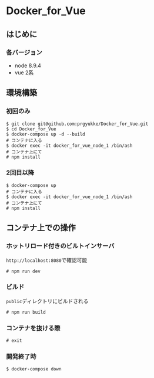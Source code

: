 # Docker_for_Vue

## はじめに
### 各バージョン
- node 8.9.4
- vue 2系

## 環境構築
### 初回のみ
```
$ git clone git@github.com:prgyukke/Docker_for_Vue.git
$ cd Docker_for_Vue
$ docker-compose up -d --build
# コンテナに入る
$ docker exec -it docker_for_vue_node_1 /bin/ash
# コンテナ上にて
# npm install
```

### 2回目以降
```
$ docker-compose up
# コンテナに入る
$ docker exec -it docker_for_vue_node_1 /bin/ash
# コンテナ上にて
# npm install
```

## コンテナ上での操作
### ホットリロード付きのビルトインサーバ
`http://localhost:8080`で確認可能
```
# npm run dev
```

### ビルド
`public`ディレクトリにビルドされる
```
# npm run build
```

### コンテナを抜ける際
```
# exit
```

### 開発終了時
```
$ docker-compose down
```